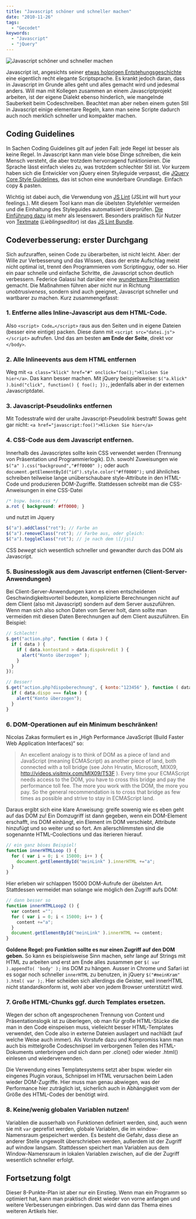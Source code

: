 ```yaml
---
title: "Javascript schöner und schneller machen"
date: "2010-11-26"
tags:
  - "Gecodet"
keywords:
  - "Javascript"
  - "jQuery"
---
```


![Javascript schöner und schneller machen](/images/codecandies/aintbroke.jpg)

Javascript ist, angesichts seiner [etwas holprigen Entstehungsgeschichte](http://en.wikipedia.org/wiki/JavaScript#History) eine eigentlich recht elegante Scriptsprache. Es krankt jedoch daran, dass in Javascript im Grunde alles geht und alles gemacht wird und jedesmal anders. Will man mit Kollegen zusammen an einem Javascriptprojekt arbeiten, ist der eigene Dialekt ebenso hinderlich, wie mangelnde Sauberkeit beim Codeschreiben. Beachtet man aber neben einem guten Stil in Javascript einige elementare Regeln, kann man seine Scripte dadurch auch noch merklich schneller und kompakter machen.

## Coding Guidelines

In Sachen Coding Guidelines gilt auf jeden Fall: jede Regel ist besser als keine Regel. In Javascript kann man viele böse Dinge schreiben, die kein Mensch versteht, die aber trotzdem hervorragend funktionieren. Die Sprache lässt einfach vieles zu, was trotzdem schlechter Stil ist. Vor kurzem haben sich die Entwickler von jQuery einen Styleguide verpasst, die [JQuery Core Style Guidelines](http://docs.jquery.com/JQuery_Core_Style_Guidelines), das ist schon eine wunderbare Grundlage. Einfach copy & pasten.

Wichtig ist dabei auch, die Verwendung von [JS Lint](http://jslint.com/) (JSLint will hurt your feelings.). Mit diesem Tool kann man die übelsten Stylefehler vermeiden und die Einhaltung des Styleguides automatisiert überprüfen. [Die Einführung dazu](http://www.jslint.com/lint.html) ist mehr als lesenswert. Besonders praktisch für Nutzer von [Textmate](http://macromates.com/) (_Lieblingseditor_) ist das [JS Lint Bundle](http://andrewdupont.net/2006/10/01/javascript-tools-textmate-bundle/).

## Codeverbesserung: erster Durchgang

Sich aufzuraffen, seinen Code zu überarbeiten, ist nicht leicht. Aber: der Wille zur Verbesserung und das Wissen, dass der erste Aufschlag meist nicht optimal ist, trennt den Programmieren vom Scriptingguy, oder so. Hier ein paar schnelle und einfache Schritte, die Javascript schon deutlich verbessern. Federice Galassi hat darüber eine [wunderbare Präsentation](http://www.slideshare.net/mobile/fgalassi/refactoring-to-unobtrusive-javascript) gemacht. Die Maßnahmen führen aber nicht nur in Richtung _unobtrusiveness_, sondern sind auch geeignet, Javascript schneller und wartbarer zu machen. Kurz zusammengefasst:

### 1. Entferne alles Inline-Javascript aus dem HTML-Code.
Also `<script> Code…</script>` raus aus den Seiten und in eigene Dateien (besser eine eintige) packen. Diese dann mit `<script src="datei.js"></script>` aufrufen. Und das am besten **am Ende der Seite**, direkt vor `</body>`.

### 2. Alle Inlineevents aus dem HTML entfernen
Weg mit `<a class="klick" href="#" onclick="foo();">Klicken Sie hier</a>`. Das kann besser machen. Mit jQuery beispielsweise: `$("a.klick" ).bind("click", function() { foo(); });`, jedenfalls aber in der externen Javascriptdatei.

### 3. Javascript-Pseudolinks entfernen
Mit Todesstrafe wird der uralte Javascript-Pseudolink bestraft! Sowas geht gar nicht: `<a href="javascript:foo()">Klicken Sie hier</a>`

### 4. CSS-Code aus dem Javascript entfernen.
Innerhalb des Javascriptes sollte kein CSS verwendet werden (Trennung von Präsentation und Programmierlogik). D.h. sowohl Zuweisungen wie `$("a" ).css("background","#ff0000" );` oder auch `document.getElementById("id").style.color("#ff0000");` und ähnliches schreiben teilweise lange unüberschaubare style-Attribute in den HTML-Code und produzieren DOM-Zugriffe. Stattdessen schreibt man die CSS-Anweisungen in eine CSS-Datei

```css
/* bspw. base.css */
a.rot { background: #ff0000; }
```

und nutzt im Jquery

```js
$("a").addClass("rot"); // Farbe an
$("a").removeClass("rot"); // Farbe aus, oder gleich:
$("a").toggleClass("rot"); // je nach dem \[/js\]
```

CSS _bewegt_ sich wesentlich schneller und gewandter durch das DOM als Javascript.

### 5. Businesslogik aus dem Javascript entfernen (Client-Server-Anwendungen)
Bei Client-Server-Anwendungen kann es einen entscheidenen Geschwindigkeitsvorteil bedeuten, komplizierte Berechnungen nicht auf dem Client (also mit Javascript) sondern auf dem Server auszuführen. Wenn man sich also schon Daten vom Server holt, dann sollte man vermeiden mit diesen Daten Berechnungen auf dem Client auszuführen. Ein Beispiel:

```js
// Schlecht!
$.get("action.php", function ( data ) {
  if ( data ) {
    if ( data.kontostand > data.dispokredit ) {
      alert("Konto überzogen" );
    }
  }
});

// Besser!
$.get("action.php?dispoberechnung", { konto:"123456" }, function ( data ) {
  if ( data.dispo === false ) {
    alert("Konto überzogen");
  }
}
```

### 6. DOM-Operationen auf ein Minimum beschränken!
Nicolas Zakas formuliert es in „High Performance JavaScript (Build Faster Web Application Interfaces)“ so:

> An excellent analogy is to think of DOM as a piece of land and JavaScript (meaning ECMAScript) as another piece of land, both connected with a toll bridge (see John Hrvatin, Microsoft, MIX09, http://videos.visitmix.com/MIX09/T53F ). Every time your ECMAScript needs access to the DOM, you have to cross this bridge and pay the performance toll fee. The more you work with the DOM, the more you pay. So the general recommendation is to cross that bridge as few times as possible and strive to stay in ECMAScript land.

Daraus ergibt sich eine klare Anweisung: greife sowenig wie es eben geht auf das DOM zu! Ein Domzugriff ist dann gegeben, wenn ein DOM-Element erschafft, ins DOM einhängt, ein Element im DOM verschiebt, Attribute hinzufügt und so weiter und so fort. Am allerschlimmsten sind die sogenannte HTML-Coolections und das iterieren hierauf.

```js
// ein ganz böses Beispiel!
function innerHTMLLoop () {
  for ( var i = 0; i < 15000; i++ ) {
    document.getElementById("meinLink" ).innerHTML +="a";
  }
}
```

Hier erleben wir schlappen 15000 DOM-Aufrufe der übelsten Art. Stattdessen vermeidet man solange wie möglich den Zugriff aufs DOM:

```js
// dann besser so
function innerHTMLLoop2 () {
  var content ="";
  for ( var i = 0; i < 15000; i++ ) {
    content +="a";
  }
  document.getElementById("meinLink" ).innerHTML += content;
}
```

**Goldene Regel: pro Funktion sollte es nur einen Zugriff auf den DOM geben.** So kann es beispielsweise Sinn machen, sehr lange auf Strings mit HTML zu arbeiten und erst am Ende alles zusammen per `$( var ).appendTo( 'body' );` ins DOM zu hängen. Ausser in Chrome und Safari ist es sogar noch schneller `innerHTML` zu benutzen, in jQuery `$("#meinKram" ).html( var );`. Hier scheiden sich allerdings die Geister, weil innerHTML nicht standardkonform ist, wohl aber von jedem Browser unterstützt wird.

### 7. Große HTML-Chunks ggf. durch Templates ersetzen.
Wegen der schon oft angesprochenen Trennung von Content und Präsentationslogik ist zu überlegen, ob man für große HTML-Stücke die man in den Code einspeisen muss, vielleicht besser HTML-Templates verwendet, den Code also in externe Dateien auslagert und nachlädt (auf welche Weise auch immer). Als Vorstufe dazu und Kompromiss kann man auch bis mittelgroße Codeschnipsel im verborgenen Teilen des HTML-Dokuments unterbringen und sich dann per .clone() oder wieder .html() einlesen und wiederverwenden.

Die Verwendung eines Templatesystems setzt aber bspw. wieder ein eingenes Plugin voraus, Schnipsel im HTML verursachen beim Laden wieder DOM-Zugriffe. Hier muss man genau abwiegen, was der Performance hier zuträglich ist, sicherlich auch in Abhängigkeit vom der Größe des HTML-Codes der benötigt wird.

### 8. Keine/wenig globalen Variablen nutzen!
Variablen die ausserhalb von Funktionen definiert werden, sind, auch wenn sie mit `var` geprefixt werden, globale Variablen, die im window-Namensraum gespeichert werden. Es besteht die Gefahr, dass diese an anderer Stelle ungewollt überschrieben werden, außerdem ist der Zugriff auf window langsam. Stattdessen speichert man Variablen aus dem Window-Namensraum in lokalen Variablen zwischen, auf die der Zugriff wesentlich schneller erfolgt.

## Fortsetzung folgt
Dieser 8-Punkte-Plan ist aber nur ein Einstieg. Wenn man ein Programm so optimiert hat, kann man praktisch direkt wieder von vorne anfangen und weitere Verbesserungen einbringen. Das wird dann das Thema eines weiteren Artikels hier.
